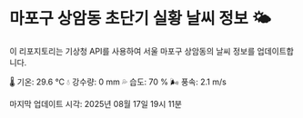 
# 마포구 상암동 초단기 실황 날씨 정보 🌤️

이 리포지토리는 기상청 API를 사용하여 서울 마포구 상암동의 날씨 정보를 업데이트합니다. 

🌡️ 기온: 29.6 ℃
💧 강수량: 0 mm
💦 습도: 70 %
🌬️ 풍속: 2.1 m/s

마지막 업데이트 시각: 2025년 08월 17일 19시 11분    
